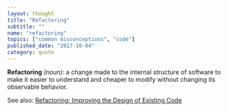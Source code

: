 ```yaml
---
layout: thought
title: "Refactoring"
subtitle: ""
name: "refactoring"
topics: ["common misconceptions", "code"]
published_date: "2017-10-04"
category: quote
---
```


**Refactoring** *(noun)*: a change made to the internal structure of software
to make it easier to understand and cheaper to modify without changing its
observable behavior.


See also: [Refactoring: Improving the Design of Existing Code][RefactorBook]

[RefactorBook]: https://www.amazon.com/Refactoring-Improving-Design-Existing-Code/dp/0201485672


